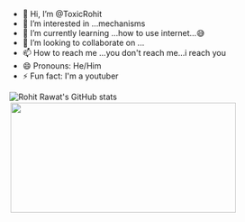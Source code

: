 - 👋 Hi, I’m @ToxicRohit
- 👀 I’m interested in ...mechanisms
- 🌱 I’m currently learning ...how to use internet...😅
- 💞️ I’m looking to collaborate on ...
- 📫 How to reach me ...you don't reach me...i reach you
- 😄 Pronouns: He/Him
- ⚡ Fun fact: I'm a youtuber

<!---
ToxicRohit/ToxicRohit is a ✨ special ✨ repository because its `README.md` (this file) appears on your GitHub profile.
You can click the Preview link to take a look at your changes.
--->

![Rohit Rawat's GitHub stats](https://github-readme-stats.vercel.app/api/top-langs/?username=ToxicRohit&layout=compact&theme=dark)  
<img src="https://github-readme-streak-stats.herokuapp.com/?user=ToxicRohit&theme=dark" width="400" height="195" style="border: 2px solid white;">
